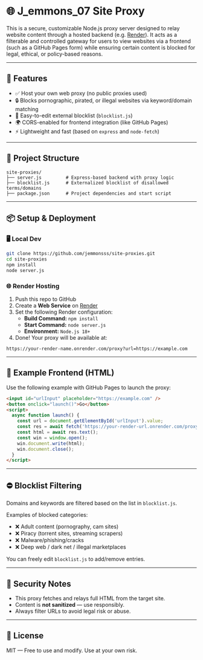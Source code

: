 # 🌐 J_emmons_07 Site Proxy

This is a secure, customizable Node.js proxy server designed to relay website content through a hosted backend (e.g. [Render](https://render.com)). It acts as a filterable and controlled gateway for users to view websites via a frontend (such as a GitHub Pages form) while ensuring certain content is blocked for legal, ethical, or policy-based reasons.

---

## 🚀 Features

- ✅ Host your own web proxy (no public proxies used)
- 🔒 Blocks pornographic, pirated, or illegal websites via keyword/domain matching
- 🧠 Easy-to-edit external blocklist (`blocklist.js`)
- 🌍 CORS-enabled for frontend integration (like GitHub Pages)
- ⚡ Lightweight and fast (based on `express` and `node-fetch`)

---

## 📁 Project Structure

```
site-proxies/
├── server.js         # Express-based backend with proxy logic
├── blocklist.js      # Externalized blocklist of disallowed terms/domains
├── package.json      # Project dependencies and start script
```

---

## 📦 Setup & Deployment

### 🖥 Local Dev

```bash
git clone https://github.com/jemmonsss/site-proxies.git
cd site-proxies
npm install
node server.js
```

### 🌐 Render Hosting

1. Push this repo to GitHub
2. Create a **Web Service** on [Render](https://render.com/)
3. Set the following Render configuration:
   - **Build Command:** `npm install`
   - **Start Command:** `node server.js`
   - **Environment:** `Node.js 18+`
4. Done! Your proxy will be available at:

```
https://your-render-name.onrender.com/proxy?url=https://example.com
```

---

## 📜 Example Frontend (HTML)

Use the following example with GitHub Pages to launch the proxy:

```html
<input id="urlInput" placeholder="https://example.com" />
<button onclick="launch()">Go</button>
<script>
  async function launch() {
    const url = document.getElementById('urlInput').value;
    const res = await fetch('https://your-render-url.onrender.com/proxy?url=' + encodeURIComponent(url));
    const html = await res.text();
    const win = window.open();
    win.document.write(html);
    win.document.close();
  }
</script>
```

---

## ⛔ Blocklist Filtering

Domains and keywords are filtered based on the list in `blocklist.js`.

Examples of blocked categories:
- ❌ Adult content (pornography, cam sites)
- ❌ Piracy (torrent sites, streaming scrapers)
- ❌ Malware/phishing/cracks
- ❌ Deep web / dark net / illegal marketplaces

You can freely edit `blocklist.js` to add/remove entries.

---

## 🔐 Security Notes

- This proxy fetches and relays full HTML from the target site.
- Content is **not sanitized** — use responsibly.
- Always filter URLs to avoid legal risk or abuse.

---

## 📄 License

MIT — Free to use and modify. Use at your own risk.
